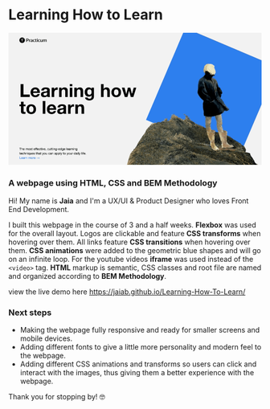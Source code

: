 # Learning How to Learn
![preview](images/preview-first-project.gif)
### A webpage using **HTML**, **CSS** and **BEM Methodology**

Hi! My name is **Jaia** and I'm a UX/UI & Product Designer who loves Front End Development.

I built this webpage in the course of 3 and a half weeks. **Flexbox** was used for the overall layout. Logos are clickable and feature **CSS transforms** when hovering over them. All links feature **CSS transitions** when hovering over them. **CSS animations** were added to the geometric blue shapes and will go on an infinite loop. For the youtube videos **iframe** was used instead of the `<video>` tag.
**HTML** markup is semantic, CSS classes and root file are named and organized according to **BEM Methodology**.

view the live demo here https://jaiab.github.io/Learning-How-To-Learn/

### Next steps

* Making the webpage fully responsive and ready for smaller screens and mobile devices.
* Adding different fonts to give a little more personality and modern feel to the webpage.
* Adding different CSS animations and transforms so users can click and interact with the images, thus giving them a better experience with the webpage.

Thank you for stopping by! :nerd_face:
